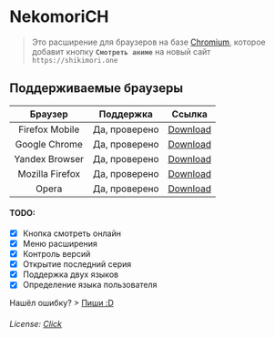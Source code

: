 # NekomoriCH
>Это расширение для браузеров на базе [Chromium](https://ru.wikipedia.org/wiki/%D0%91%D1%80%D0%B0%D1%83%D0%B7%D0%B5%D1%80%D1%8B_%D0%BD%D0%B0_%D0%B1%D0%B0%D0%B7%D0%B5_Chromium), которое добавит кнопку **`Смотреть аниме`** на новый сайт `https://shikimori.one`
>

## Поддерживаемые браузеры
Браузер | Поддержка | Ссылка
:-------------: | :-------------: | :-------------:
Firefox Mobile|Да, проверено|[Download](https://addons.mozilla.org/ru/firefox/addon/lakujust/)
Google Chrome|Да, проверено|[Download](https://chrome.google.com/webstore/detail/shikimori-fix/falogbneclkejhpplkgekcaciijgjjpm?hl=ru)
Yandex Browser|Да, проверено|[Download](https://chrome.google.com/webstore/detail/shikimori-fix/falogbneclkejhpplkgekcaciijgjjpm?hl=ru)
Mozilla Firefox|Да, проверено|[Download](https://addons.mozilla.org/ru/firefox/addon/lakujust/)
Opera|Да, проверено|[Download](https://chrome.google.com/webstore/detail/shikimori-fix/falogbneclkejhpplkgekcaciijgjjpm?hl=ru)

#### TODO:
- [x] Кнопка смотреть онлайн
- [x] Меню расширения
- [x] Контроль версий
- [x] Открытие последний серия
- [x] Поддержка двух языков
- [x] Определение языка пользователя

Нашёл ошибку? > [Пиши :D](https://vk.cc/a49cZZ)
###### License: [Click](https://raw.githubusercontent.com/LuckyJustCoder/ShikimoriFix/master/LICENSE)
